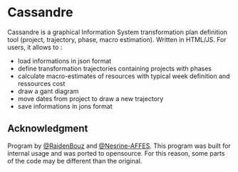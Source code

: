 # Cassandre

Cassandre is a graphical Information System transformation plan definition tool (project, trajectory, phase, macro estimation). Written in HTML/JS. For users, it allows to : 

- load informations in json format
- define transformation trajectories containing projects with phases
- calculate macro-estimates of resources with typical week definition and ressources cost
- draw a gant diagram
- move dates from project to draw a new trajectory
- save informations in jons format

## Acknowledgment

Program by [@RaidenBouz](https://github.com/RaidenBouz) and [@Nesrine-AFFES](https://github.com/Nesrine-AFFES). This program was built for internal usage and was ported to opensource. For this reason, some parts of the code may be different than the original.
